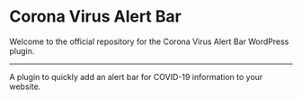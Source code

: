 <h1>Corona Virus Alert Bar</h1>
<p>Welcome to the official repository for the Corona Virus Alert Bar WordPress plugin.</p>
<hr>
<p>A plugin to quickly add an alert bar for COVID-19 information to your website.</p>
